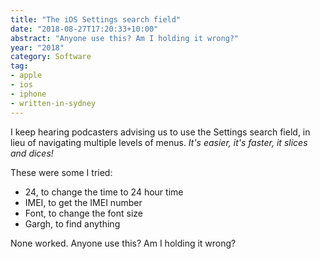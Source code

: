 ```yaml
---
title: "The iOS Settings search field"
date: "2018-08-27T17:20:33+10:00"
abstract: "Anyone use this? Am I holding it wrong?"
year: "2018"
category: Software
tag:
- apple
- ios
- iphone
- written-in-sydney
---
```

I keep hearing podcasters advising us to use the Settings search field, in lieu of navigating multiple levels of menus. *It's easier, it's faster, it slices and dices!*

These were some I tried:

* 24, to change the time to 24 hour time
* IMEI, to get the IMEI number
* Font, to change the font size
* Gargh, to find anything

None worked. Anyone use this? Am I holding it wrong?

